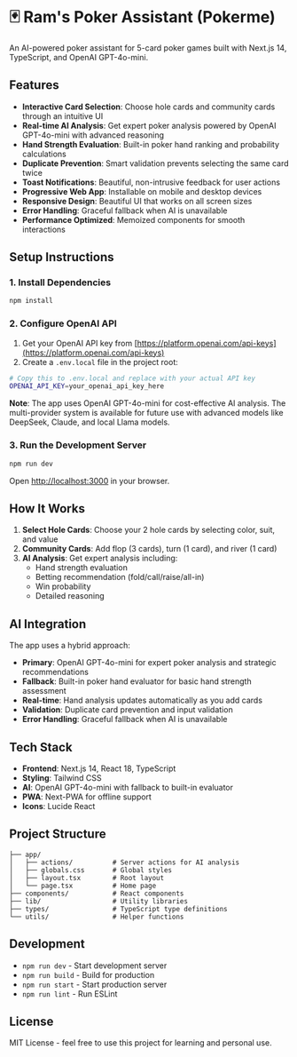 # 🃏 Ram's Poker Assistant (Pokerme)

An AI-powered poker assistant for 5-card poker games built with Next.js 14, TypeScript, and OpenAI GPT-4o-mini.

## Features

- **Interactive Card Selection**: Choose hole cards and community cards through an intuitive UI
- **Real-time AI Analysis**: Get expert poker analysis powered by OpenAI GPT-4o-mini with advanced reasoning
- **Hand Strength Evaluation**: Built-in poker hand ranking and probability calculations
- **Duplicate Prevention**: Smart validation prevents selecting the same card twice
- **Toast Notifications**: Beautiful, non-intrusive feedback for user actions
- **Progressive Web App**: Installable on mobile and desktop devices
- **Responsive Design**: Beautiful UI that works on all screen sizes
- **Error Handling**: Graceful fallback when AI is unavailable
- **Performance Optimized**: Memoized components for smooth interactions

## Setup Instructions

### 1. Install Dependencies

```bash
npm install
```

### 2. Configure OpenAI API

1. Get your OpenAI API key from [https://platform.openai.com/api-keys](https://platform.openai.com/api-keys)
2. Create a `.env.local` file in the project root:
```bash
# Copy this to .env.local and replace with your actual API key
OPENAI_API_KEY=your_openai_api_key_here
```

**Note**: The app uses OpenAI GPT-4o-mini for cost-effective AI analysis. The multi-provider system is available for future use with advanced models like DeepSeek, Claude, and local Llama models.

### 3. Run the Development Server

```bash
npm run dev
```

Open [http://localhost:3000](http://localhost:3000) in your browser.

## How It Works

1. **Select Hole Cards**: Choose your 2 hole cards by selecting color, suit, and value
2. **Community Cards**: Add flop (3 cards), turn (1 card), and river (1 card)
3. **AI Analysis**: Get expert analysis including:
   - Hand strength evaluation
   - Betting recommendation (fold/call/raise/all-in)
   - Win probability
   - Detailed reasoning

## AI Integration

The app uses a hybrid approach:

- **Primary**: OpenAI GPT-4o-mini for expert poker analysis and strategic recommendations
- **Fallback**: Built-in poker hand evaluator for basic hand strength assessment
- **Real-time**: Hand analysis updates automatically as you add cards
- **Validation**: Duplicate card prevention and input validation
- **Error Handling**: Graceful fallback when AI is unavailable

## Tech Stack

- **Frontend**: Next.js 14, React 18, TypeScript
- **Styling**: Tailwind CSS
- **AI**: OpenAI GPT-4o-mini with fallback to built-in evaluator
- **PWA**: Next-PWA for offline support
- **Icons**: Lucide React

## Project Structure

```
├── app/
│   ├── actions/          # Server actions for AI analysis
│   ├── globals.css       # Global styles
│   ├── layout.tsx        # Root layout
│   └── page.tsx          # Home page
├── components/           # React components
├── lib/                  # Utility libraries
├── types/                # TypeScript type definitions
└── utils/                # Helper functions
```

## Development

- `npm run dev` - Start development server
- `npm run build` - Build for production
- `npm run start` - Start production server
- `npm run lint` - Run ESLint

## License

MIT License - feel free to use this project for learning and personal use.